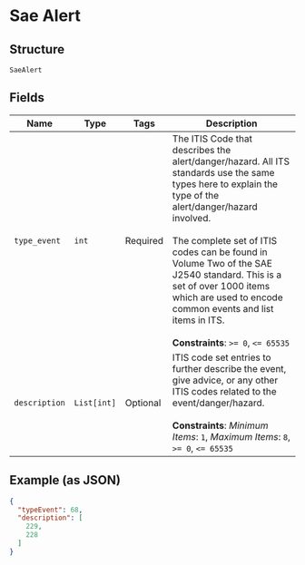 
# Sae Alert

## Structure

`SaeAlert`

## Fields

| Name | Type | Tags | Description |
|  --- | --- | --- | --- |
| `type_event` | `int` | Required | The ITIS Code that describes the alert/danger/hazard. All ITS standards use the same types here to explain the type of the alert/danger/hazard involved.<br><br>The complete set of ITIS codes can be found in Volume Two of the SAE J2540 standard. This is a set of over 1000 items which are used to encode common events and list items in ITS.<br><br>**Constraints**: `>= 0`, `<= 65535` |
| `description` | `List[int]` | Optional | ITIS code set entries to further describe the event, give advice, or any other ITIS codes related to the event/danger/hazard.<br><br>**Constraints**: *Minimum Items*: `1`, *Maximum Items*: `8`, `>= 0`, `<= 65535` |

## Example (as JSON)

```json
{
  "typeEvent": 68,
  "description": [
    229,
    228
  ]
}
```

